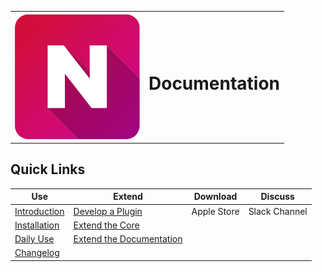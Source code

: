 <table style="border:0;">
  <tr style="border:0;">
    <th style="border:0;"><img src="./assets/NimbleIcon.png" width="200" height="200"></th>
    <th style="border:0;"><h1> Documentation </h1></th>
  </tr>
 </table>

## Quick Links

| Use | Extend |Download| Discuss |
| ------------- |-------------|:-----:|:-----:|
| [Introduction](./users/#Introduction)   | [Develop a Plugin](/extend/plugin) | Apple Store |Slack Channel|
| [Installation](./users/#installing-nimble)   | [Extend the Core](/extend/coreext) |  ||
| [Daily Use](./users/dailyuse#key-shortcuts)   |  [Extend the Documentation](/extend/docuext#extend-the-documentation) |  ||
| [Changelog](./users/changelog)   |   |  ||
